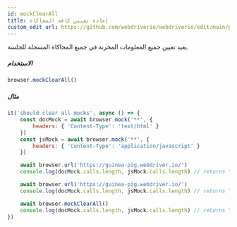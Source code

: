 ```yaml
---
id: mockClearAll
title: إعادة تعيين كافة المحاكاة
custom_edit_url: https://github.com/webdriverio/webdriverio/edit/main/packages/webdriverio/src/commands/browser/mockClearAll.ts
---
```


يعيد تعيين جميع المعلومات المخزنة في جميع المحاكاة المسجلة للجلسة.

##### الاستخدام

```js
browser.mockClearAll()
```

##### مثال

```js title="mockClearAll.js"
it('should clear all mocks', async () => {
    const docMock = await browser.mock('**', {
        headers: { 'Content-Type': 'text/html' }
    })
    const jsMock = await browser.mock('**', {
        headers: { 'Content-Type': 'application/javascript' }
    })

    await browser.url('https://guinea-pig.webdriver.io/')
    console.log(docMock.calls.length, jsMock.calls.length) // returns "1 4"

    await browser.url('https://guinea-pig.webdriver.io/')
    console.log(docMock.calls.length, jsMock.calls.length) // returns "2 4" (JavaScript comes from cache)

    await browser.mockClearAll()
    console.log(docMock.calls.length, jsMock.calls.length) // returns "0 0"
})
```